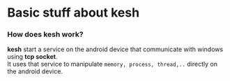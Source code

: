 # Basic stuff about kesh

### How does kesh work?
**kesh** start a service on the android device that communicate with windows using **tcp socket**.</br>
It uses that service to manipulate ```memory, process, thread,..``` directly on the android device.</br>
